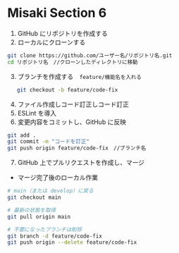 # Misaki Section 6

1. GitHub にリポジトリを作成する
2. ローカルにクローンする

```bash
git clone https://github.com/ユーザー名/リポジトリ名.git
cd リポジトリ名　//クローンしたディレクトリに移動
```

3. ブランチを作成する　`feature/機能名を入れる`

```bash
   git checkout -b feature/code-fix
```

4. ファイル作成しコード訂正しコード訂正
5. ESLint を導入
6. 変更内容をコミットし、GitHub に反映

```bash
git add .
git commit -m "コードを訂正"
git push origin feature/code-fix　//ブランチ名
```

7. GitHub 上でプルリクエストを作成し、マージ

- マージ完了後のローカル作業

```bash
# main（または develop）に戻る
git checkout main

# 最新の状態を取得
git pull origin main

# 不要になったブランチは削除
git branch -d feature/code-fix
git push origin --delete feature/code-fix

```
